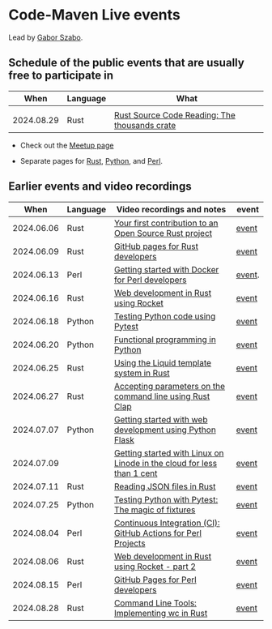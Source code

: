 # Code-Maven Live events

Lead by [Gabor Szabo](https://www.linkedin.com/in/szabgab/).

## Schedule of the public events that are usually free to participate in

| When       | Language   | What |
| ---------- | ---------- | ---- |
|            |            | |
| 2024.08.29 | Rust       | [Rust Source Code Reading: The thousands crate](https://www.meetup.com/code-mavens/events/302391142/) |

* Check out the [Meetup page](https://www.meetup.com/code-mavens/)

* Separate pages for [Rust](https://rust.code-maven.com/live), [Python](https://python.code-maven.com/live), and [Perl](https://perlmaven.com/live).

## Earlier events and video recordings

| When       | Language   | Video recordings and notes                                                                                                                       |  event                                                        |
| ---------- | ---------- | ------------------------------------------------------------------------------------------------------------------------------------------------ | ------------------------------------------------------------- |
| 2024.06.06 | Rust       | [Your first contribution to an Open Source Rust project](https://rust.code-maven.com/your-first-contribution-to-an-open-source-rust-project)     | [event](https://www.meetup.com/code-mavens/events/301156302/) |
| 2024.06.09 | Rust       | [GitHub pages for Rust developers](https://rust.code-maven.com/github-pages-for-rust-developers)                                                 | [event](https://www.meetup.com/code-mavens/events/301215326/) |
| 2024.06.13 | Perl       | [Getting started with Docker for Perl developers](https://perlmaven.com/getting-started-with-docker-for-perl-developers)                         | [event](https://www.meetup.com/code-mavens/events/301268306/).        |
| 2024.06.16 | Rust       | [Web development in Rust using Rocket](https://rust.code-maven.com/web-development-in-rust-using-rocket)                                         | [event](https://www.meetup.com/code-mavens/events/301294669/) |
| 2024.06.18 | Python     | [Testing Python code using Pytest](https://python.code-maven.com/testing-python-code-with-pytest)                                                | [event](https://www.meetup.com/code-mavens/events/301363070/) |
| 2024.06.20 | Python     | [Functional programming in Python](https://python.code-maven.com/functional-programming-in-python)                                               | [event](https://www.meetup.com/code-mavens/events/301395323/) |
| 2024.06.25 | Rust       | [Using the Liquid template system in Rust](https://rust.code-maven.com/using-the-liquid-template-system-in-rust)                                 | [event](https://www.meetup.com/code-mavens/events/301487547/) |
| 2024.06.27 | Rust       | [Accepting parameters on the command line using Rust Clap](https://rust.code-maven.com/accepting-parameters-on-the-command-line-using-rust-clap) | [event](https://www.meetup.com/code-mavens/events/301506015/) |
| 2024.07.07 | Python     | [Getting started with web development using Python Flask](https://python.code-maven.com/getting-started-with-web-development-using-python-flask) | [event](https://www.meetup.com/code-mavens/events/301574483/) |
| 2024.07.09 |            | [Getting started with Linux on Linode in the cloud for less than 1 cent](https://python.code-maven.com/getting-started-with-linux-on-linode)     | [event](https://www.meetup.com/code-mavens/events/301812560/) |
| 2024.07.11 | Rust       | [Reading JSON files in Rust](https://rust.code-maven.com/reading-json-files-in-rust)                                                             | [event](https://www.meetup.com/code-mavens/events/301636580/) |
| 2024.07.25 | Python     | [Testing Python with Pytest: The magic of fixtures](https://python.code-maven.com/testing-python-with-pytest-the-magic-of-fixtures)              | [event](https://www.meetup.com/code-mavens/events/301810834/) |
| 2024.08.04 | Perl       | [Continuous Integration (CI): GitHub Actions for Perl Projects](https://perlmaven.com/github-actions-for-perl-projects)                          | [event](https://www.meetup.com/code-mavens/events/301413566/) |
| 2024.08.06 | Rust       | [Web development in Rust using Rocket - part 2](https://rust.code-maven.com/web-development-in-rust-using-rocket-building-a-job-board)           | [event](https://www.meetup.com/code-mavens/events/301736709/) |
| 2024.08.15 | Perl       | [GitHub Pages for Perl developers](https://perlmaven.com/github-pages-for-perl-developers)                                                       | [event](https://www.meetup.com/code-mavens/events/301871765/) |
| 2024.08.28 | Rust       | [Command Line Tools: Implementing wc in Rust](https://rust.code-maven.com/implementing-wc-in-rust)  | [event](https://www.meetup.com/code-mavens/events/302151487/) |


